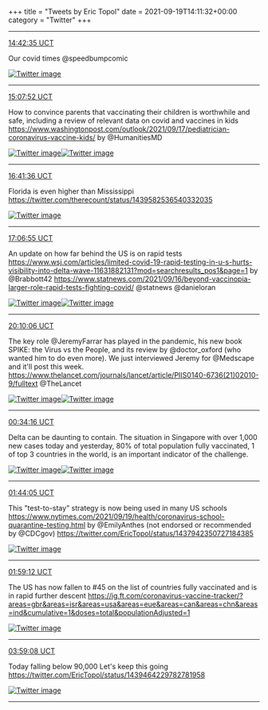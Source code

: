 +++
title = "Tweets by Eric Topol" 
date = 2021-09-19T14:11:32+00:00
category = "Twitter"
+++


---

<a href="https://twitter.com/erictopol/status/1439600816956968969" target="_blank" rel="noreferer">14:42:35 UCT</a>

Our covid times
@speedbumpcomic 

<a href="E_p9Ku6UUAcZMNz.jpg"  ><img src="E_p9Ku6UUAcZMNz.jpg" alt="Twitter image" ></img></a>

---

<a href="https://twitter.com/erictopol/status/1439607177577066502" target="_blank" rel="noreferer">15:07:52 UCT</a>

How to convince parents that vaccinating their children is worthwhile and safe, including a review of relevant data on covid and vaccines in kids 
https://www.washingtonpost.com/outlook/2021/09/17/pediatrician-coronavirus-vaccine-kids/ by @HumanitiesMD 

<a href="E_qC-coVcAch1zU.jpg"  ><img src="E_qC-coVcAch1zU.jpg" alt="Twitter image" ></img></a><a href="E_qDASoUYAAR0ru.jpg"  ><img src="E_qDASoUYAAR0ru.jpg" alt="Twitter image" ></img></a>

---

<a href="https://twitter.com/erictopol/status/1439630765268946950" target="_blank" rel="noreferer">16:41:36 UCT</a>

Florida is even higher than Mississippi  https://twitter.com/therecount/status/1439582536540332035

<a href="E_qYRxIVQAM4DyU.jpg"  ><img src="E_qYRxIVQAM4DyU.jpg" alt="Twitter image" ></img></a>

---

<a href="https://twitter.com/erictopol/status/1439637137524023305" target="_blank" rel="noreferer">17:06:55 UCT</a>

An update on how far behind the US is on rapid tests
https://www.wsj.com/articles/limited-covid-19-rapid-testing-in-u-s-hurts-visibility-into-delta-wave-11631882131?mod=searchresults_pos1&page=1 by @Brabbott42 
https://www.statnews.com/2021/09/16/beyond-vaccinopia-larger-role-rapid-tests-fighting-covid/ @statnews @danieloran 

<a href="E_qdzUoVEAE509O.jpg"  ><img src="E_qdzUoVEAE509O.jpg" alt="Twitter image" ></img></a><a href="E_qeIJ5VQAUHvzw.jpg"  ><img src="E_qeIJ5VQAUHvzw.jpg" alt="Twitter image" ></img></a>

---

<a href="https://twitter.com/erictopol/status/1439683237542989825" target="_blank" rel="noreferer">20:10:06 UCT</a>

The key role @JeremyFarrar has played in the pandemic, his new book SPIKE: the Virus vs the People, and its review by @doctor_oxford (who wanted him to do even more). We just interviewed Jeremy for @Medscape and it'll post this week.
https://www.thelancet.com/journals/lancet/article/PIIS0140-6736(21)02010-9/fulltext @TheLancet 

<a href="E_rH_S0VgAIMlo_.jpg"  ><img src="E_rH_S0VgAIMlo_.jpg" alt="Twitter image" ></img></a><a href="E_rIBRZVkAASD90.jpg"  ><img src="E_rIBRZVkAASD90.jpg" alt="Twitter image" ></img></a>

---

<a href="https://twitter.com/erictopol/status/1439749716812595201" target="_blank" rel="noreferer">00:34:16 UCT</a>

Delta can be daunting to contain.
The situation in Singapore with over 1,000 new cases today and yesterday, 80% of total population fully vaccinated, 1 of top 3 countries in the world, is an important indicator of the challenge. 

<a href="E_sCbSQVgAQ_JZ0.jpg"  ><img src="E_sCbSQVgAQ_JZ0.jpg" alt="Twitter image" ></img></a><a href="E_sCdCpVIAArxdL.jpg"  ><img src="E_sCdCpVIAArxdL.jpg" alt="Twitter image" ></img></a>

---

<a href="https://twitter.com/erictopol/status/1439767286089351168" target="_blank" rel="noreferer">01:44:05 UCT</a>

This "test-to-stay" strategy is now being used in many US schools
https://www.nytimes.com/2021/09/19/health/coronavirus-school-quarantine-testing.html by @EmilyAnthes 
(not endorsed or recommended by @CDCgov)  https://twitter.com/EricTopol/status/1437942350727184385

<a href="E_sUVbwVQAQIJ70.jpg"  ><img src="E_sUVbwVQAQIJ70.jpg" alt="Twitter image" ></img></a>

---

<a href="https://twitter.com/erictopol/status/1439771092487327747" target="_blank" rel="noreferer">01:59:12 UCT</a>

The US has now fallen to #45 on the list of countries fully vaccinated and is in rapid further descent 
https://ig.ft.com/coronavirus-vaccine-tracker/?areas=gbr&areas=isr&areas=usa&areas=eue&areas=can&areas=chn&areas=ind&cumulative=1&doses=total&populationAdjusted=1 

<a href="E_sYFmlVIAcmi2t.jpg"  ><img src="E_sYFmlVIAcmi2t.jpg" alt="Twitter image" ></img></a>

---

<a href="https://twitter.com/erictopol/status/1439801273579040768" target="_blank" rel="noreferer">03:59:08 UCT</a>

Today falling below 90,000
Let's keep this going  https://twitter.com/EricTopol/status/1439464229782781958

<a href="E_sy8VpUUAc2I_p.jpg"  ><img src="E_sy8VpUUAc2I_p.jpg" alt="Twitter image" ></img></a>

---